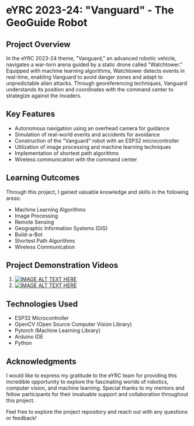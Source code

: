 # eYRC 2023-24: "Vanguard" - The GeoGuide Robot

## Project Overview

In the eYRC 2023-24 theme, "Vanguard," an advanced robotic vehicle, navigates a war-torn arena guided by a static drone called "Watchtower." Equipped with machine learning algorithms, Watchtower detects events in real-time, enabling Vanguard to avoid danger zones and adapt to unpredictable alien attacks. Through georeferencing techniques, Vanguard understands its position and coordinates with the command center to strategize against the invaders.

## Key Features

- Autonomous navigation using an overhead camera for guidance
- Simulation of real-world events and accidents for avoidance
- Construction of the "Vanguard" robot with an ESP32 microcontroller
- Utilization of image processing and machine learning techniques
- Implementation of shortest path algorithms
- Wireless communication with the command center

## Learning Outcomes

Through this project, I gained valuable knowledge and skills in the following areas:

- Machine Learning Algorithms
- Image Processing
- Remote Sensing
- Geographic Information Systems (GIS)
- Build-a-Bot
- Shortest Path Algorithms
- Wireless Communication

## Project Demonstration Videos

1. [![IMAGE ALT TEXT HERE](https://img.youtube.com/vi/BsJkHkLh_WU/0.jpg)](https://www.youtube.com/watch?v=BsJkHkLh_WU)
2. [![IMAGE ALT TEXT HERE](https://img.youtube.com/vi/I4DRsibhNJ8/0.jpg)](https://www.youtube.com/watch?v=I4DRsibhNJ8)

## Technologies Used

- ESP32 Microcontroller
- OpenCV (Open Source Computer Vision Library)
- Pytorch (Machine Learning Library)
- Arduino IDE
- Python

## Acknowledgments

I would like to express my gratitude to the eYRC team for providing this incredible opportunity to explore the fascinating worlds of robotics, computer vision, and machine learning. Special thanks to my mentors and fellow participants for their invaluable support and collaboration throughout this project.

Feel free to explore the project repository and reach out with any questions or feedback!
